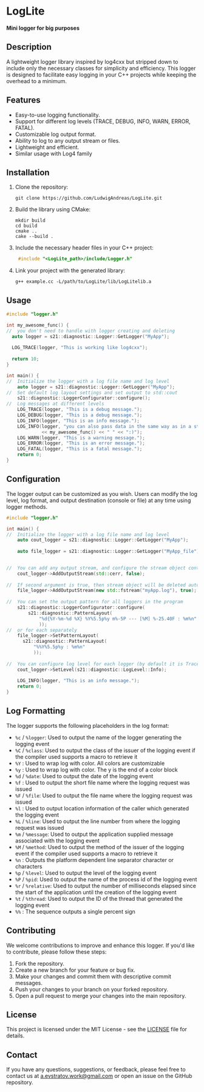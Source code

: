 # LogLite

**Mini logger for big purposes**

## Description

A lightweight logger library inspired by log4cxx but stripped down to include
only the necessary classes for simplicity and efficiency. This logger is
designed to facilitate easy logging in your C++ projects while keeping the
overhead to a minimum.

## Features

- Easy-to-use logging functionality.
- Support for different log levels (TRACE, DEBUG, INFO, WARN, ERROR, FATAL).
- Customizable log output format.
- Ability to log to any output stream or files.
- Lightweight and efficient.
- Similar usage with Log4 family

## Installation

1. Clone the repository:
   ```shell
   git clone https://github.com/LudwigAndreas/LogLite.git
    ```
2. Build the library using CMake:
   ```shell
   mkdir build
   cd build
   cmake ..
   cake --build . 
    ```
3. Include the necessary header files in your C++ project:
   ```c++
    #include "<LogLite_path>/include/Logger.h"
    ```
4. Link your project with the generated library:
    ```shell
    g++ example.cc -L/path/to/LogLite/lib/LogLitelib.a
    ```

## Usage

```c++
#include "logger.h"

int my_awesome_func() {
//  you don't need to handle with logger creating and deleting
  auto logger = s21::diagnostic::Logger::GetLogger("MyApp");
  
  LOG_TRACE(logger, "This is working like log4cxx");
  
  return 10;
}

int main() {
//  Initialize the logger with a log file name and log level
    auto logger = s21::diagnostic::Logger::GetLogger("MyApp");
//  Set default log layout settings and set output to std::cout 
    s21::diagnostic::LoggerConfigurator::configure();
//  Log messages at different levels
    LOG_TRACE(logger, "This is a debug message.");
    LOG_DEBUG(logger, "This is a debug message.");
    LOG_INFO(logger, "This is an info message.");
    LOG_INFO(logger, "you can also pass data in the same way as in a stream" 
             << my_awesome_func() << " " << ":)");
    LOG_WARN(logger, "This is a warning message.");
    LOG_ERROR(logger, "This is an error message.");
    LOG_FATAL(logger, "This is a fatal message.");
    return 0;  
}
```

## Configuration

The logger output can be customized as you wish. Users can modify the log level,
log format, and output destination (console or file) at any time using logger
methods.

```c++
#include "logger.h"

int main() {
//  Initialize the logger with a log file name and log level
    auto cout_logger = s21::diagnostic::Logger::GetLogger("MyApp");
    
    auto file_logger = s21::diagnostic::Logger::GetLogger("MyApp_file");

    
//  You can add any output stream, and configure the stream object control. 
    cout_logger->AddOutputStream(std::cerr, false);
    
//  If second argument is true, then stream object will be deleted automatically
    file_logger->AddOutputStream(new std::fstream("myApp.log"), true);
    
//  You can set the output pattern for all loggers in the program 
    s21::diagnostic::LoggerConfigurator::configure(
        s21::diagnostic::PatternLayout(
            "%d{%Y-%m-%d %X} %Y%5.5p%y m%-5P --- [%M] %-25.40F : %m%n"
            ));
//  or for each separately
    file_logger->SetPatternLayout(
      s21::diagnostic::PatternLayout(
          "%%Y%5.5p%y : %m%n"
          ));
    
//  You can configure log level for each logger (by default it is Trace)
    cout_logger->SetLevel(s21::diagnostic::LogLevel::Info);
    
    LOG_INFO(logger, "This is an info message.");
    return 0;  
}
```

## Log Formatting

The logger supports the following placeholders in the log format:

- `%c` / `%logger`: Used to output the name of the logger generating the logging
  event
- `%C` / `%class`: Used to output the class of the issuer of the logging event
  if the compiler used supports a macro to retrieve it
- `%Y` : Used to wrap log with color. All colors are customizable
- `%y` : Used to wrap log with color. The y is the end of a color block
- `%d` / `%date`: Used to output the date of the logging event
- `%f` : Used to output the short file name where the logging request was issued
- `%F` / `%file`: Used to output the file name where the logging request was
  issued
- `%l` : Used to output location information of the caller which generated the
  logging event
- `%L` / `%line`: Used to output the line number from where the logging request
  was issued
- `%m` / `%message`: Used to output the application supplied message associated
  with the logging event
- `%M` / `%method`: Used to output the method of the issuer of the logging event
  if the compiler used supports a macro to retrieve it
- `%n` : Outputs the platform dependent line separator character or characters
- `%p` / `%level`: Used to output the level of the logging event
- `%P` / `%pid`: Used to output the name of the process id of the logging event
- `%r` / `%relative`: Used to output the number of milliseconds elapsed since
  the start of the application until the creation of the logging event
- `%t` / `%thread`: Used to output the ID of the thread that generated the
  logging event
- `%%` : The sequence outputs a single percent sign

## Contributing

We welcome contributions to improve and enhance this logger. If you'd like to
contribute, please follow these steps:

1. Fork the repository.
2. Create a new branch for your feature or bug fix.
3. Make your changes and commit them with descriptive commit messages.
4. Push your changes to your branch on your forked repository.
5. Open a pull request to merge your changes into the main repository.

## License

This project is licensed under the MIT License - see
the [LICENSE](https://chat.openai.com/LICENSE) file for details.

## Contact

If you have any questions, suggestions, or feedback, please feel free to contact
us at [a.evstratov.work@gmail.com](mailto:a.evstratov.work@gmail.com) or open an issue
on the GitHub repository.